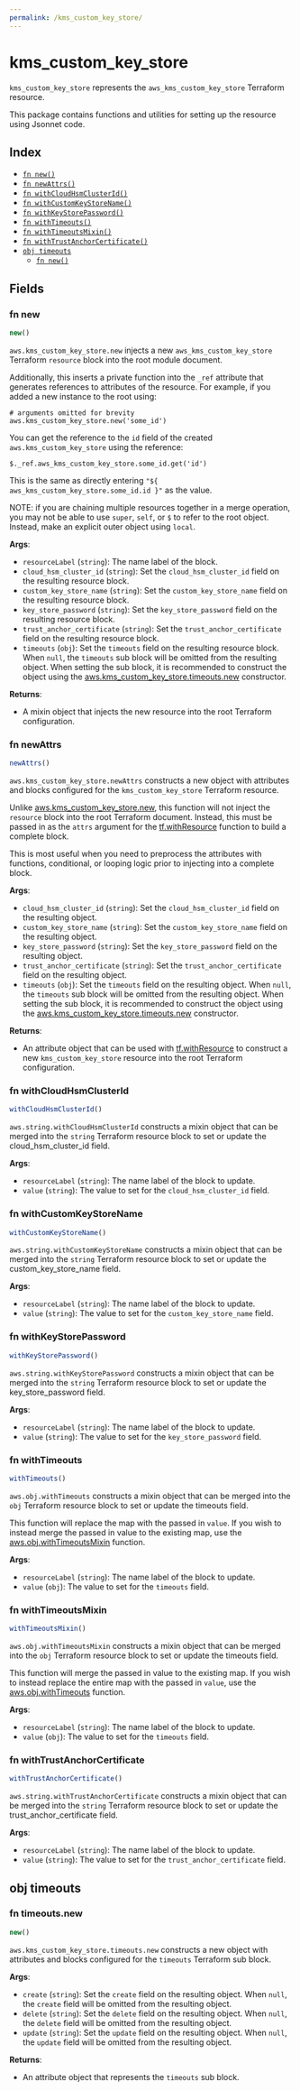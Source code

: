 ```yaml
---
permalink: /kms_custom_key_store/
---
```


# kms_custom_key_store

`kms_custom_key_store` represents the `aws_kms_custom_key_store` Terraform resource.



This package contains functions and utilities for setting up the resource using Jsonnet code.


## Index

* [`fn new()`](#fn-new)
* [`fn newAttrs()`](#fn-newattrs)
* [`fn withCloudHsmClusterId()`](#fn-withcloudhsmclusterid)
* [`fn withCustomKeyStoreName()`](#fn-withcustomkeystorename)
* [`fn withKeyStorePassword()`](#fn-withkeystorepassword)
* [`fn withTimeouts()`](#fn-withtimeouts)
* [`fn withTimeoutsMixin()`](#fn-withtimeoutsmixin)
* [`fn withTrustAnchorCertificate()`](#fn-withtrustanchorcertificate)
* [`obj timeouts`](#obj-timeouts)
  * [`fn new()`](#fn-timeoutsnew)

## Fields

### fn new

```ts
new()
```


`aws.kms_custom_key_store.new` injects a new `aws_kms_custom_key_store` Terraform `resource`
block into the root module document.

Additionally, this inserts a private function into the `_ref` attribute that generates references to attributes of the
resource. For example, if you added a new instance to the root using:

    # arguments omitted for brevity
    aws.kms_custom_key_store.new('some_id')

You can get the reference to the `id` field of the created `aws.kms_custom_key_store` using the reference:

    $._ref.aws_kms_custom_key_store.some_id.get('id')

This is the same as directly entering `"${ aws_kms_custom_key_store.some_id.id }"` as the value.

NOTE: if you are chaining multiple resources together in a merge operation, you may not be able to use `super`, `self`,
or `$` to refer to the root object. Instead, make an explicit outer object using `local`.

**Args**:
  - `resourceLabel` (`string`): The name label of the block.
  - `cloud_hsm_cluster_id` (`string`): Set the `cloud_hsm_cluster_id` field on the resulting resource block.
  - `custom_key_store_name` (`string`): Set the `custom_key_store_name` field on the resulting resource block.
  - `key_store_password` (`string`): Set the `key_store_password` field on the resulting resource block.
  - `trust_anchor_certificate` (`string`): Set the `trust_anchor_certificate` field on the resulting resource block.
  - `timeouts` (`obj`): Set the `timeouts` field on the resulting resource block. When `null`, the `timeouts` sub block will be omitted from the resulting object. When setting the sub block, it is recommended to construct the object using the [aws.kms_custom_key_store.timeouts.new](#fn-timeoutsnew) constructor.

**Returns**:
- A mixin object that injects the new resource into the root Terraform configuration.


### fn newAttrs

```ts
newAttrs()
```


`aws.kms_custom_key_store.newAttrs` constructs a new object with attributes and blocks configured for the `kms_custom_key_store`
Terraform resource.

Unlike [aws.kms_custom_key_store.new](#fn-new), this function will not inject the `resource`
block into the root Terraform document. Instead, this must be passed in as the `attrs` argument for the
[tf.withResource](https://github.com/tf-libsonnet/core/tree/main/docs#fn-withresource) function to build a complete block.

This is most useful when you need to preprocess the attributes with functions, conditional, or looping logic prior to
injecting into a complete block.

**Args**:
  - `cloud_hsm_cluster_id` (`string`): Set the `cloud_hsm_cluster_id` field on the resulting object.
  - `custom_key_store_name` (`string`): Set the `custom_key_store_name` field on the resulting object.
  - `key_store_password` (`string`): Set the `key_store_password` field on the resulting object.
  - `trust_anchor_certificate` (`string`): Set the `trust_anchor_certificate` field on the resulting object.
  - `timeouts` (`obj`): Set the `timeouts` field on the resulting object. When `null`, the `timeouts` sub block will be omitted from the resulting object. When setting the sub block, it is recommended to construct the object using the [aws.kms_custom_key_store.timeouts.new](#fn-timeoutsnew) constructor.

**Returns**:
  - An attribute object that can be used with [tf.withResource](https://github.com/tf-libsonnet/core/tree/main/docs#fn-withresource) to construct a new `kms_custom_key_store` resource into the root Terraform configuration.


### fn withCloudHsmClusterId

```ts
withCloudHsmClusterId()
```

`aws.string.withCloudHsmClusterId` constructs a mixin object that can be merged into the `string`
Terraform resource block to set or update the cloud_hsm_cluster_id field.



**Args**:
  - `resourceLabel` (`string`): The name label of the block to update.
  - `value` (`string`): The value to set for the `cloud_hsm_cluster_id` field.


### fn withCustomKeyStoreName

```ts
withCustomKeyStoreName()
```

`aws.string.withCustomKeyStoreName` constructs a mixin object that can be merged into the `string`
Terraform resource block to set or update the custom_key_store_name field.



**Args**:
  - `resourceLabel` (`string`): The name label of the block to update.
  - `value` (`string`): The value to set for the `custom_key_store_name` field.


### fn withKeyStorePassword

```ts
withKeyStorePassword()
```

`aws.string.withKeyStorePassword` constructs a mixin object that can be merged into the `string`
Terraform resource block to set or update the key_store_password field.



**Args**:
  - `resourceLabel` (`string`): The name label of the block to update.
  - `value` (`string`): The value to set for the `key_store_password` field.


### fn withTimeouts

```ts
withTimeouts()
```

`aws.obj.withTimeouts` constructs a mixin object that can be merged into the `obj`
Terraform resource block to set or update the timeouts field.

This function will replace the map with the passed in `value`. If you wish to instead merge the
passed in value to the existing map, use the [aws.obj.withTimeoutsMixin](TODO) function.

**Args**:
  - `resourceLabel` (`string`): The name label of the block to update.
  - `value` (`obj`): The value to set for the `timeouts` field.


### fn withTimeoutsMixin

```ts
withTimeoutsMixin()
```

`aws.obj.withTimeoutsMixin` constructs a mixin object that can be merged into the `obj`
Terraform resource block to set or update the timeouts field.

This function will merge the passed in value to the existing map. If you wish
to instead replace the entire map with the passed in `value`, use the [aws.obj.withTimeouts](TODO)
function.


**Args**:
  - `resourceLabel` (`string`): The name label of the block to update.
  - `value` (`obj`): The value to set for the `timeouts` field.


### fn withTrustAnchorCertificate

```ts
withTrustAnchorCertificate()
```

`aws.string.withTrustAnchorCertificate` constructs a mixin object that can be merged into the `string`
Terraform resource block to set or update the trust_anchor_certificate field.



**Args**:
  - `resourceLabel` (`string`): The name label of the block to update.
  - `value` (`string`): The value to set for the `trust_anchor_certificate` field.


## obj timeouts



### fn timeouts.new

```ts
new()
```


`aws.kms_custom_key_store.timeouts.new` constructs a new object with attributes and blocks configured for the `timeouts`
Terraform sub block.



**Args**:
  - `create` (`string`): Set the `create` field on the resulting object. When `null`, the `create` field will be omitted from the resulting object.
  - `delete` (`string`): Set the `delete` field on the resulting object. When `null`, the `delete` field will be omitted from the resulting object.
  - `update` (`string`): Set the `update` field on the resulting object. When `null`, the `update` field will be omitted from the resulting object.

**Returns**:
  - An attribute object that represents the `timeouts` sub block.
